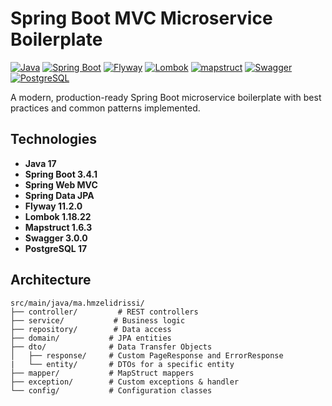 # Spring Boot MVC Microservice Boilerplate

[![Java](https://img.shields.io/badge/Java-17-orange.svg)](https://openjdk.java.net/projects/jdk/17/)
[![Spring Boot](https://img.shields.io/badge/Spring%20Boot-3.4.1-brightgreen.svg)](https://spring.io/projects/spring-boot)
[![Flyway](https://img.shields.io/badge/Flyway-11.2.0-blue.svg)](https://flywaydb.org/)
[![Lombok](https://img.shields.io/badge/Lombok-1.18.22-blue.svg)](https://projectlombok.org/)
[![mapstruct](https://img.shields.io/badge/mapstruct-1.6.3-blue.svg)](https://mapstruct.org/)
[![Swagger](https://img.shields.io/badge/Swagger-3.0.0-brightgreen.svg)](https://swagger.io/)
[![PostgreSQL](https://img.shields.io/badge/PostgreSQL-17-blue.svg)](https://www.postgresql.org/)

A modern, production-ready Spring Boot microservice boilerplate with best practices and common patterns implemented.

## Technologies

- **Java 17**
- **Spring Boot 3.4.1**
- **Spring Web MVC**
- **Spring Data JPA**
- **Flyway 11.2.0**
- **Lombok 1.18.22**
- **Mapstruct 1.6.3**
- **Swagger 3.0.0**
- **PostgreSQL 17**

## Architecture

```
src/main/java/ma.hmzelidrissi/
├── controller/         # REST controllers
├── service/           # Business logic
├── repository/        # Data access
├── domain/           # JPA entities
├── dto/              # Data Transfer Objects
│   ├── response/     # Custom PageResponse and ErrorResponse
|   └── entity/       # DTOs for a specific entity
├── mapper/           # MapStruct mappers
├── exception/        # Custom exceptions & handler
└── config/           # Configuration classes
```

